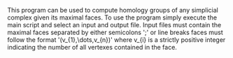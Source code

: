 This program can be used to compute homology groups of any simplicial complex given its maximal faces.
To use the program simply execute the main script and select an input and output file.
Input files must contain the maximal faces separated by either semicolons ';' or line breaks faces
must follow the format '(v_{1},\dots,v_{n})' where v_{i} is a strictly positive integer indicating the
number of all vertexes contained in the face.
